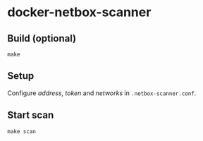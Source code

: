 # docker-netbox-scanner

## Build (optional)

    make
 
## Setup
 
Configure *address*, *token* and *networks* in ``.netbox-scanner.conf``.

## Start scan

    make scan
